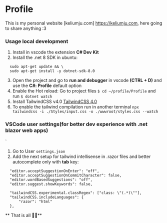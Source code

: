 # Profile

This is my personal website [keliumju.com] https://keliumju.com, here going to share anything :3

### Usage local development

1. Install in vscode the extension **C# Dev Kit**
2. Install the .net 8 SDK in ubuntu:
  ```
    sudo apt-get update && \
    sudo apt-get install -y dotnet-sdk-8.0
  ```
3. Open the project and go to **run and debugger** in vscode **(CTRL + D)** and use the **C#: Profile** default option
4. Enable the Hot reload: Go to project files `$ cd ~/profile/Profile` and run `$ dotnet watch`
5. Install TailwindCSS v4.0 [TailwindCSS 4.0](https://tailwindcss.com/docs/installation/tailwind-cli)
6. To enable the tailwind compilation run in another terminal `npx tailwindcss -i ./Styles/input.css -o ./wwwroot/styles.css --watch`

### VSCode user settings(for better dev experience with .net blazor web apps)
`
1. Go to User `settings.json`
2. Add the next setup for tailwind intellisense in .razor files and better autocomplete only with **tab** key:

```
  "editor.acceptSuggestionOnEnter": "off",
  "editor.acceptSuggestionOnCommitCharacter": false,
  "editor.wordBasedSuggestions": "off",
  "editor.suggest.showKeywords": false,

  "tailwindCSS.experimental.classRegex": ["class: \"(.*)\""],
  "tailwindCSS.includeLanguages": {
      "razor": "html"
  },
```

** That is all 🎉🎉**
